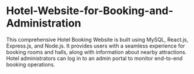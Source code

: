 # Hotel-Website-for-Booking-and-Administration
This comprehensive Hotel Booking Website is built using MySQL, React.js, Express.js, and Node.js. It provides users with a seamless experience for booking rooms and halls, along with information about nearby attractions. Hotel administrators can log in to an admin portal to monitor end-to-end booking operations.
